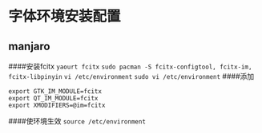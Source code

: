 字体环境安装配置
===============

manjaro
-------
####安装fcitx
`yaourt fcitx`
`sudo pacman -S fcitx-configtool, fcitx-im, fcitx-libpinyin`
`vi /etc/environment`
`sudo vi /etc/environment`
####添加
```
export GTK_IM_MODULE=fcitx
export QT_IM_MODULE=fcitx
export XMODIFIERS=@im=fcitx
```
####使环境生效
`source /etc/environment`
